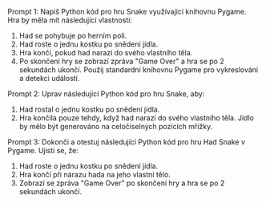 Prompt 1:
Napiš Python kód pro hru Snake využívající knihovnu Pygame. Hra by měla mít následující vlastnosti:
1. Had se pohybuje po herním poli.
2. Had roste o jednu kostku po snědení jídla.
3. Hra končí, pokud had narazí do svého vlastního těla.
4. Po skončení hry se zobrazí zpráva "Game Over" a hra se po 2 sekundách ukončí.
Použij standardní knihovnu Pygame pro vykreslování a detekci událostí.

Prompt 2:
Uprav následující Python kód pro hru Snake, aby:
1. Had rostal o jednu kostku po snědení jídla.
2. Hra končila pouze tehdy, když had narazí do svého vlastního těla. 
Jídlo by mělo být generováno na celočíselných pozicích mřížky.

Prompt 3:
Dokonči a otestuj následující Python kód pro hru Had Snake v Pygame. Ujisti se, že:
1. Had roste o jednu kostku po snědení jídla.
2. Hra končí při nárazu hada na jeho vlastní tělo.
3. Zobrazí se zpráva "Game Over" po skončení hry a hra se po 2 sekundách ukončí.

